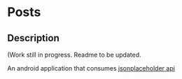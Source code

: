 # Posts

## Description

(Work still in progress. Readme to be updated.

An android application that consumes [jsonplaceholder api](https://jsonplaceholder.typicode.com/)
